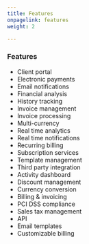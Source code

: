 ```yaml
---
title: Features
onpagelink: features
weight: 2

---
```


### Features

- Client portal
- Electronic payments
- Email notifications
- Financial analysis
- History tracking
- Invoice management
- Invoice processing
- Multi-currency
- Real time analytics
- Real time notifications
- Recurring billing
- Subscription services
- Template management
- Third party integration
- Activity dashboard
- Discount management
- Currency conversion
- Billing &amp; invoicing
- PCI DSS compliance
- Sales tax management
- API
- Email templates
- Customizable billing
 